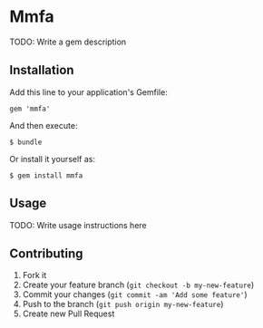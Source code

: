 # Mmfa

TODO: Write a gem description

## Installation

Add this line to your application's Gemfile:

    gem 'mmfa'

And then execute:

    $ bundle

Or install it yourself as:

    $ gem install mmfa

## Usage

TODO: Write usage instructions here

## Contributing

1. Fork it
2. Create your feature branch (`git checkout -b my-new-feature`)
3. Commit your changes (`git commit -am 'Add some feature'`)
4. Push to the branch (`git push origin my-new-feature`)
5. Create new Pull Request
